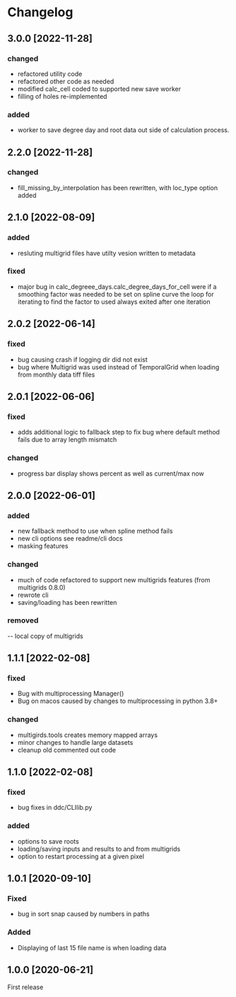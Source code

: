 # Changelog

## 3.0.0 [2022-11-28]
### changed
- refactored utility code
- refactored other code as needed
- modified calc_cell coded to supported new save worker
- filling of holes re-implemented

### added
- worker to save degree day and root data out side of calculation process.

## 2.2.0 [2022-11-28]
### changed
- fill_missing_by_interpolation has been rewritten, with loc_type option added


## 2.1.0 [2022-08-09]
### added
- resluting multigrid files have utilty vesion written to metadata

### fixed
- major bug in calc_degreee_days.calc_degree_days_for_cell were if a smoothing 
factor was needed to be set on spline curve the loop for iterating to find the 
factor to used always exited after one iteration


## 2.0.2 [2022-06-14]
### fixed
- bug causing crash if logging dir did not exist
- bug where Multigrid was used instead of TemporalGrid when loading 
  from monthly data tiff files  

## 2.0.1 [2022-06-06]
### fixed
- adds additional logic to fallback step to fix bug where default method fails
  due to array length mismatch

### changed 
- progress bar display shows percent as well as current/max now


## 2.0.0 [2022-06-01]
### added 
- new fallback method to use when spline method fails
- new cli options see readme/cli docs
- masking features

### changed
- much of code refactored to support new multigrids features (from multigrids 0.8.0)
- rewrote cli
- saving/loading has been rewritten

### removed
-- local copy of multigrids

## 1.1.1 [2022-02-08]
### fixed
- Bug with multiprocessing Manager()
- Bug on macos caused by changes to multiprocessing in python 3.8+

### changed
- multigirds.tools creates memory mapped arrays
- minor changes to handle large datasets
- cleanup old commented out code

## 1.1.0 [2022-02-08] 
### fixed 
- bug fixes in ddc/CLIlib.py

### added
- options to save roots
- loading/saving inputs and results to and from multigrids
- option to restart processing at a given pixel

## 1.0.1 [2020-09-10]
### Fixed 
- bug in sort snap caused by numbers in paths

### Added
- Displaying of last 15 file name is when loading data

## 1.0.0 [2020-06-21]
First release  

